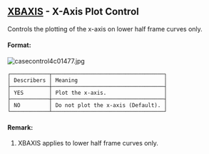 ## [XBAXIS](https://nexus.hexagon.com/documentationcenter/bundle/MSC_Nastran_2022.4/page/Nastran_Combined_Book/qrg/casecontrol4c/TOC.XBAXIS.xhtml) - X-Axis Plot Control

Controls the plotting of the x-axis on lower half frame curves only.

#### Format:

![casecontrol4c01477.jpg](https://help-be.hexagonmi.com/bundle/MSC_Nastran_2022.4/page/Nastran_Combined_Book/qrg/casecontrol4c/../../../assets/casecontrol4c01477.jpg?_LANG=enus)  

```text
┌────────────┬───────────────────────────────────┐
│ Describers │ Meaning                           │
├────────────┼───────────────────────────────────┤
│ YES        │ Plot the x-axis.                  │
├────────────┼───────────────────────────────────┤
│ NO         │ Do not plot the x-axis (Default). │
└────────────┴───────────────────────────────────┘
```
#### Remark:

1. XBAXIS applies to lower half frame curves only.

